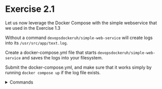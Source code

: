 # Exercise 2.1

Let us now leverage the Docker Compose with the simple webservice that we used in the Exercise 1.3

Without a command `devopsdockeruh/simple-web-service` will create logs into its `/usr/src/app/text.log`.

Create a docker-compose.yml file that starts `devopsdockeruh/simple-web-service` and saves the logs into your filesystem.

Submit the docker-compose.yml, and make sure that it works simply by running `docker compose up` if the log file exists.

<details>
<summary>Commands</summary>

-

</details>

